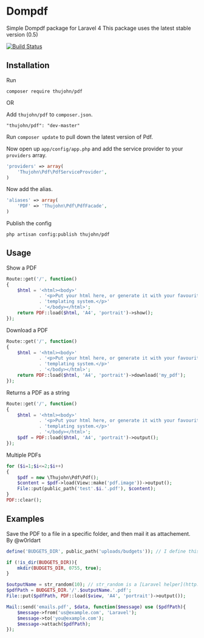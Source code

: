 # Dompdf

Simple Dompdf package for Laravel 4
This package uses the latest stable version (0.5)

[![Build Status](https://travis-ci.org/thujohn/pdf-l4.png?branch=master)](https://travis-ci.org/thujohn/pdf-l4)


## Installation

Run
```
composer require thujohn/pdf
```

OR

Add `thujohn/pdf` to `composer.json`.
```
"thujohn/pdf": "dev-master"
```
    
Run `composer update` to pull down the latest version of Pdf.

Now open up `app/config/app.php` and add the service provider to your `providers` array.
```php
'providers' => array(
	'Thujohn\Pdf\PdfServiceProvider',
)
```
Now add the alias.
```php
'aliases' => array(
	'PDF' => 'Thujohn\Pdf\PdfFacade',
)
```
Publish the config
```
php artisan config:publish thujohn/pdf
```


## Usage

Show a PDF
```php
Route::get('/', function()
{
	$html = '<html><body>'
			. '<p>Put your html here, or generate it with your favourite '
			. 'templating system.</p>'
			. '</body></html>';
	return PDF::load($html, 'A4', 'portrait')->show();
});
```

Download a PDF
```php
Route::get('/', function()
{
	$html = '<html><body>'
			. '<p>Put your html here, or generate it with your favourite '
			. 'templating system.</p>'
			. '</body></html>';
	return PDF::load($html, 'A4', 'portrait')->download('my_pdf');
});
```

Returns a PDF as a string
```php
Route::get('/', function()
{
	$html = '<html><body>'
			. '<p>Put your html here, or generate it with your favourite '
			. 'templating system.</p>'
			. '</body></html>';
	$pdf = PDF::load($html, 'A4', 'portrait')->output();
});
```

Multiple PDFs
```php
for ($i=1;$i<=2;$i++)
{
	$pdf = new \Thujohn\Pdf\Pdf();
	$content = $pdf->load(View::make('pdf.image'))->output();
	File::put(public_path('test'.$i.'.pdf'), $content);
}
PDF::clear();
```


## Examples

Save the PDF to a file in a specific folder, and then mail it as attachement.
By @w0rldart

```php
define('BUDGETS_DIR', public_path('uploads/budgets')); // I define this in a constants.php file

if (!is_dir(BUDGETS_DIR)){
	mkdir(BUDGETS_DIR, 0755, true);
}

$outputName = str_random(10); // str_random is a [Laravel helper](http://laravel.com/docs/helpers#strings)
$pdfPath = BUDGETS_DIR.'/'.$outputName.'.pdf';
File::put($pdfPath, PDF::load($view, 'A4', 'portrait')->output());

Mail::send('emails.pdf', $data, function($message) use ($pdfPath){
	$message->from('us@example.com', 'Laravel');
	$message->to('you@example.com');
	$message->attach($pdfPath);
});
```
